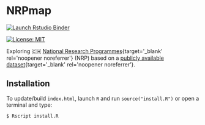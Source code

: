 # NRPmap

<!-- badges: start -->
[![Launch Rstudio Binder](http://mybinder.org/badge_logo.svg)](https://mybinder.org/v2/gh/zambujo/nrpmap/master?urlpath=rstudio)
<!-- badges: end -->

[![License: MIT](https://img.shields.io/github/license/mashape/apistatus.svg)](https://github.com/zambujo/NRPmap/blob/master/LICENSE)

Exploring :switzerland: [National Research Programmes](https://www.sbfi.admin.ch/sbfi/en/home/research-and-innovation/research-and-innovation-in-switzerland/promotion-instruments/national-research-programmes-nrp.html){target='_blank' rel='noopener noreferrer'} (NRP) based on a [publicly available dataset](http://p3.snf.ch/Pages/DataAndDocumentation.aspx){target='_blank' rel='noopener noreferrer'}.

## Installation

To update/build `index.html`, launch `R` and run `source("install.R")` or open a terminal and type:

```
$ Rscript install.R
```
